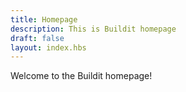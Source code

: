 ```yaml
---
title: Homepage
description: This is Buildit homepage
draft: false
layout: index.hbs
---
```


Welcome to the Buildit homepage!
